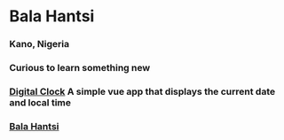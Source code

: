 # Bala Hantsi

### Kano, Nigeria

### Curious to learn something new

### [Digital Clock](https://github.com/bhantsi/vue-digital-clock) A simple vue app that displays the current date and local time

### [Bala Hantsi](https://github.com/bhantsi/)